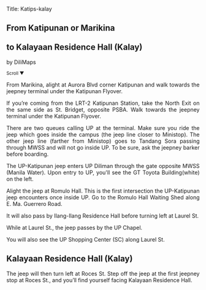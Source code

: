Title: Katips-kalay

<section id='cover' class='cover active'>
<h1> From Katipunan or Marikina <br><br>to Kalayaan Residence Hall (Kalay)</h1>
<p align='justify'>by DiliMaps </p>
<small class='scroll'>Scroll ▼</small>
</section>

<section id='marikina'>
<p align='justify'>From Marikina, alight at Aurora Blvd corner Katipunan and walk towards the jeepney terminal under the Katipunan Flyover.
</p>
</section>

<section id='lrt2'>
<p align='justify'>If you’re coming from the LRT-2 Katipunan Station, take the North Exit on the same side as St. Bridget, opposite PSBA. Walk towards the jeepney terminal under the Katipunan Flyover.
</p>
</section>

<section id='katips'>
<p align='justify'>There are two queues calling UP at the terminal. Make sure you ride the jeep which goes inside the campus (the jeep line closer to Ministop). The other jeep line (farther from Ministop) goes to Tandang Sora passing through MWSS and will not go inside UP. To be sure, ask the jeepney barker before boarding.
</p>
</section>

<section id='gt-toyota'>
<p align='justify'>The UP-Katipunan jeep enters UP Diliman through the gate opposite MWSS (Manila Water). Upon entry to UP, you'll see the GT Toyota Building(white) on the left.
</p>
</section>

<section id='romulo-shed'>
<p align='justify'>Alight the jeep at Romulo Hall. This is the first intersection the UP-Katipunan jeep encounters once inside UP. Go to the Romulo Hall Waiting Shed along E. Ma. Guerrero Road.
</p>
</section>

<section id='ilangilang'>
<p align='justify'> It will also pass by Ilang-Ilang Residence Hall before turning left at Laurel St.
</p>
</section>

<section id='chapel'>
<p align='justify'>While at Laurel St., the jeep passes by the UP Chapel.
</p>
</section>


<section id='sc'>
<p align='justify'> You will also see the UP Shopping Center (SC) along Laurel St.
</section>


<section id='kalay'>
<h1>Kalayaan Residence Hall (Kalay)</h1>
<p align='justify'>The jeep will then turn left at Roces St. Step off the jeep at the first jeepney stop at Roces St., and you’ll find yourself facing Kalayaan Residence Hall.
</p>
</section>


